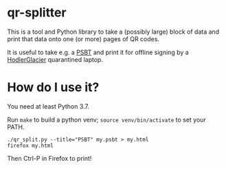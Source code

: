 # qr-splitter

This is a tool and Python library to take a (possibly large) block of
data and print that data onto one (or more) pages of QR codes.

It is useful to take e.g. a
[PSBT](https://bitcoinops.org/en/topics/psbt/) and print it for
offline signing by a
[HodlerGlacier](https://github.com/bitcoinhodler/GlacierProtocol)
quarantined laptop.

# How do I use it?

You need at least Python 3.7.

Run `make` to build a python venv; `source venv/bin/activate` to set
your PATH.

```
./qr_split.py --title="PSBT" my.psbt > my.html
firefox my.html
```

Then Ctrl-P in Firefox to print!
